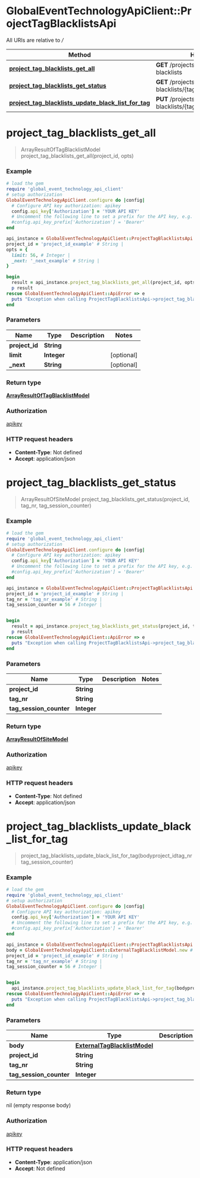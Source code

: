 # GlobalEventTechnologyApiClient::ProjectTagBlacklistsApi

All URIs are relative to */*

Method | HTTP request | Description
------------- | ------------- | -------------
[**project_tag_blacklists_get_all**](ProjectTagBlacklistsApi.md#project_tag_blacklists_get_all) | **GET** /projects/{projectId}/tag-blacklists | 
[**project_tag_blacklists_get_status**](ProjectTagBlacklistsApi.md#project_tag_blacklists_get_status) | **GET** /projects/{projectId}/tag-blacklists/{tagNr}/{tagSessionCounter} | 
[**project_tag_blacklists_update_black_list_for_tag**](ProjectTagBlacklistsApi.md#project_tag_blacklists_update_black_list_for_tag) | **PUT** /projects/{projectId}/tag-blacklists/{tagNr}/{tagSessionCounter} | 

# **project_tag_blacklists_get_all**
> ArrayResultOfTagBlacklistModel project_tag_blacklists_get_all(project_id, opts)



### Example
```ruby
# load the gem
require 'global_event_technology_api_client'
# setup authorization
GlobalEventTechnologyApiClient.configure do |config|
  # Configure API key authorization: apikey
  config.api_key['Authorization'] = 'YOUR API KEY'
  # Uncomment the following line to set a prefix for the API key, e.g. 'Bearer' (defaults to nil)
  #config.api_key_prefix['Authorization'] = 'Bearer'
end

api_instance = GlobalEventTechnologyApiClient::ProjectTagBlacklistsApi.new
project_id = 'project_id_example' # String | 
opts = { 
  limit: 56, # Integer | 
  _next: '_next_example' # String | 
}

begin
  result = api_instance.project_tag_blacklists_get_all(project_id, opts)
  p result
rescue GlobalEventTechnologyApiClient::ApiError => e
  puts "Exception when calling ProjectTagBlacklistsApi->project_tag_blacklists_get_all: #{e}"
end
```

### Parameters

Name | Type | Description  | Notes
------------- | ------------- | ------------- | -------------
 **project_id** | **String**|  | 
 **limit** | **Integer**|  | [optional] 
 **_next** | **String**|  | [optional] 

### Return type

[**ArrayResultOfTagBlacklistModel**](ArrayResultOfTagBlacklistModel.md)

### Authorization

[apikey](../README.md#apikey)

### HTTP request headers

 - **Content-Type**: Not defined
 - **Accept**: application/json



# **project_tag_blacklists_get_status**
> ArrayResultOfSiteModel project_tag_blacklists_get_status(project_id, tag_nr, tag_session_counter)



### Example
```ruby
# load the gem
require 'global_event_technology_api_client'
# setup authorization
GlobalEventTechnologyApiClient.configure do |config|
  # Configure API key authorization: apikey
  config.api_key['Authorization'] = 'YOUR API KEY'
  # Uncomment the following line to set a prefix for the API key, e.g. 'Bearer' (defaults to nil)
  #config.api_key_prefix['Authorization'] = 'Bearer'
end

api_instance = GlobalEventTechnologyApiClient::ProjectTagBlacklistsApi.new
project_id = 'project_id_example' # String | 
tag_nr = 'tag_nr_example' # String | 
tag_session_counter = 56 # Integer | 


begin
  result = api_instance.project_tag_blacklists_get_status(project_id, tag_nr, tag_session_counter)
  p result
rescue GlobalEventTechnologyApiClient::ApiError => e
  puts "Exception when calling ProjectTagBlacklistsApi->project_tag_blacklists_get_status: #{e}"
end
```

### Parameters

Name | Type | Description  | Notes
------------- | ------------- | ------------- | -------------
 **project_id** | **String**|  | 
 **tag_nr** | **String**|  | 
 **tag_session_counter** | **Integer**|  | 

### Return type

[**ArrayResultOfSiteModel**](ArrayResultOfSiteModel.md)

### Authorization

[apikey](../README.md#apikey)

### HTTP request headers

 - **Content-Type**: Not defined
 - **Accept**: application/json



# **project_tag_blacklists_update_black_list_for_tag**
> project_tag_blacklists_update_black_list_for_tag(bodyproject_idtag_nrtag_session_counter)



### Example
```ruby
# load the gem
require 'global_event_technology_api_client'
# setup authorization
GlobalEventTechnologyApiClient.configure do |config|
  # Configure API key authorization: apikey
  config.api_key['Authorization'] = 'YOUR API KEY'
  # Uncomment the following line to set a prefix for the API key, e.g. 'Bearer' (defaults to nil)
  #config.api_key_prefix['Authorization'] = 'Bearer'
end

api_instance = GlobalEventTechnologyApiClient::ProjectTagBlacklistsApi.new
body = GlobalEventTechnologyApiClient::ExternalTagBlacklistModel.new # ExternalTagBlacklistModel | 
project_id = 'project_id_example' # String | 
tag_nr = 'tag_nr_example' # String | 
tag_session_counter = 56 # Integer | 


begin
  api_instance.project_tag_blacklists_update_black_list_for_tag(bodyproject_idtag_nrtag_session_counter)
rescue GlobalEventTechnologyApiClient::ApiError => e
  puts "Exception when calling ProjectTagBlacklistsApi->project_tag_blacklists_update_black_list_for_tag: #{e}"
end
```

### Parameters

Name | Type | Description  | Notes
------------- | ------------- | ------------- | -------------
 **body** | [**ExternalTagBlacklistModel**](ExternalTagBlacklistModel.md)|  | 
 **project_id** | **String**|  | 
 **tag_nr** | **String**|  | 
 **tag_session_counter** | **Integer**|  | 

### Return type

nil (empty response body)

### Authorization

[apikey](../README.md#apikey)

### HTTP request headers

 - **Content-Type**: application/json
 - **Accept**: Not defined



